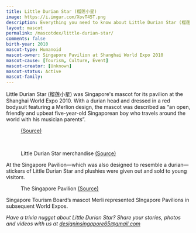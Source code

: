 ```yaml
---
title: Little Durian Star (榴莲小星)
image: https://i.imgur.com/XovT45T.png
description: Everything you need to know about Little Durian Star (榴莲小星)
layout: mascot
permalink: /mascotdex/little-durian-star/
comments: false
birth-year: 2010
mascot-type: Humanoid
mascot-owner: Singapore Pavilion at Shanghai World Expo 2010
mascot-cause: [Tourism, Culture, Event]
mascot-creator: [Unknown]
mascot-status: Active
mascot-family: 
---
```


Little Durian Star (榴莲小星) was Singapore's mascot for its pavilion at the Shanghai World Expo 2010. With a durian head and dressed in a red bodysuit featuring a Merlion design, the mascot was described as “an open, friendly and upbeat five-year-old Singaporean boy who travels around the world with his musician parents”.

<figure>
<img src="https://i.imgur.com/OEsdcqv.png" alt="">
<figcaption><a href="https://osiminspiringlife.wordpress.com/author/suelynn2010/" target="_blank">(Source)</a></figcaption>
</figure>

<br>

<figure>
<img src="https://i.imgur.com/icrzhAQ.png" alt="">
<figcaption>Little Durian Star merchandise <a href="https://osiminspiringlife.wordpress.com/author/suelynn2010/" target="_blank">(Source)</a></figcaption>
</figure>

At the Singapore Pavilion—which was also designed to resemble a durian—stickers of Little Durian Star and plushies were given out and sold to young visitors.

<figure>
<img src="https://i.imgur.com/MbWKhXc.jpg" alt="">
<figcaption>The Singapore Pavilion <a href="https://news.sina.cn/sa/2009-11-27/detail-ikmyaawa2334571.d.html" target="_blank">(Source)</a></figcaption>
</figure>

Singapore Tourism Board’s mascot Merli represented SIngapore Pavilions in subsequent World Expos. 

<i>Have a trivia nugget about Little Durian Star? Share your stories, photos and videos with us at designinsingapore65@gmail.com</i>
